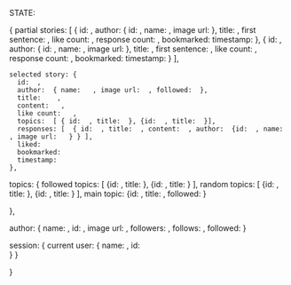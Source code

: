 STATE:

{
    partial stories: [
      { id:  ,
        author: { id:   , name:    , image url:    },
        title:   ,
        first sentence:    ,
        like count:   ,
        response count:   ,
        bookmarked:
        timestamp:
  	  },
      { id:  ,
        author: { id:  , name:    , image url:    },
        title:   ,
        first sentence:    ,
        like count:   ,
        response count:   ,
        bookmarked:
        timestamp:
  	  }
    ],

    selected story: {
      id:  ,
      author:  { name:   , image url:  , followed:  },
      title:    ,
      content:   ,
      like count:   ,
      topics:  [ { id:  , title:  }, {id:  , title:  }],
      responses: [  { id:  , title:  , content:  , author:  {id:  , name:  , image url:   } } ],
      liked:
      bookmarked:
      timestamp:
    },


topics: {
    followed topics: [ {id:   , title:  }, {id:  , title:  } ],
    random topics: [  {id:   , title:  }, {id:  , title:  } ],
    main topic: {id:  , title:  , followed:   }

  },


author: {
    name:   ,
    id:   ,
    image url:   ,
    followers:   ,
    follows:    ,
    followed:
  }


session: {
    current user:    {
        name:   ,
        id:     
	  }
  }

}
